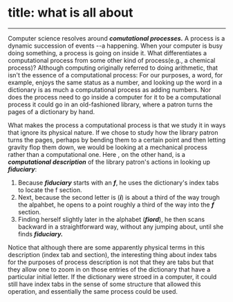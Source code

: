 # title: what is all about

______________________________________________________________________

Computer science resolves around ***comutational processes.*** A process is a
dynamic succession of events --a happening. When your computer is busy doing
something, a process is going on inside it. What differentiates a computational
process from some other kind of process(e.g., a chemical process)? Although computing
originally referred to doing arithmetic, that isn't the essence of a computational
process: For our purposes, a word, for example, enjoys the same status as a
number, and looking up the word in a dictionary is as much a computational
process as adding numbers. Nor does the process need to go inside a computer for
it to be a computational process it could go in an old-fashioned library, where
a patron turns the pages of a dictionary by hand.

What makes the process a computational process is that we study it in ways that
ignore its physical nature. If we chose to study how the library patron turns
the pages, perhaps by bending them to a certain point and then letting gravity
flop them down, we would be looking at a mechanical process rather than a
computational one. Here , on the other hand, is a
***computational description*** of the library patron's actions in looking up ***fiduciary***:

1. Because ***fiduciary*** starts with an ***f***, he uses the dictionary's
   index tabs to locate the f section.
1. Next, because the second letter is (***i***) is about a third of the way
   trough the alpahbet, he opens to a point roughly a third of the way into the
   ***f*** section.
1. Finding herself slightly later in the alphabet (***fiord***), he then scans
   backward in a straightforward way, without any jumping about, until she finds
   ***fiduciary.***

Notice that although there are some apparently physical terms in this description
(index tab and section), the interesting thing about index tabs for the purposes
of process description is not that they are tabs but that they allow one
to zoom in on those entries of the dictionary that have a particular initial
letter. If the dictionary were stroed in a computer, it could still have
index tabs in the sense of some structure that allowed this operation,
and essentially the same process could be used.
